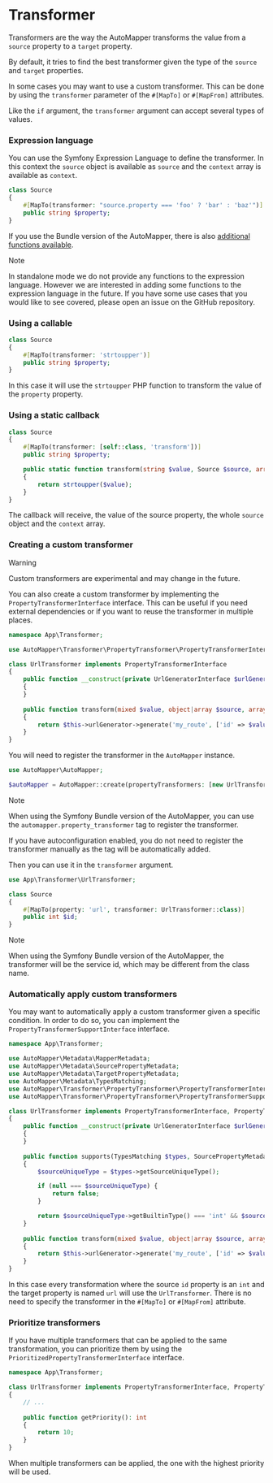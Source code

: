# Transformer

Transformers are the way the AutoMapper transforms the value from a `source` property to a `target` property.

By default, it tries to find the best transformer given the type of the `source` and `target` properties.

In some cases you may want to use a custom transformer. This can be done by using the `transformer` parameter of the
`#[MapTo]` or `#[MapFrom]` attributes.

Like the `if` argument, the `transformer` argument can accept several types of values.

### Expression language

You can use the Symfony Expression Language to define the transformer.
In this context the `source` object is available as `source` and the `context` array is available as `context`.

```php
class Source
{
    #[MapTo(transformer: "source.property === 'foo' ? 'bar' : 'baz'")]
    public string $property;
}
```

If you use the Bundle version of the AutoMapper, there is also [additional functions available](../bundle/expression-language.md).

> [!NOTE]
> In standalone mode we do not provide any functions to the expression language.
> However we are interested in adding some functions to the expression language in the future. If you have some use
> cases that you would like to see covered, please open an issue on the GitHub repository.

### Using a callable

```php
class Source
{
    #[MapTo(transformer: 'strtoupper')]
    public string $property;
}
```

In this case it will use the `strtoupper` PHP function to transform the value of the `property` property.

### Using a static callback

```php
class Source
{
    #[MapTo(transformer: [self::class, 'transform'])]
    public string $property;

    public static function transform(string $value, Source $source, array $context): string
    {
        return strtoupper($value);
    }
}
```

The callback will receive, the value of the source property, the whole `source` object and the `context` array.

### Creating a custom transformer

> [!WARNING]
> Custom transformers are experimental and may change in the future.

You can also create a custom transformer by implementing the `PropertyTransformerInterface` interface.
This can be useful if you need external dependencies or if you want to reuse the transformer in multiple places.

```php
namespace App\Transformer;

use AutoMapper\Transformer\PropertyTransformer\PropertyTransformerInterface;

class UrlTransformer implements PropertyTransformerInterface
{
    public function __construct(private UrlGeneratorInterface $urlGenerator)
    {
    }
    
    public function transform(mixed $value, object|array $source, array $context): mixed
    {
        return $this->urlGenerator->generate('my_route', ['id' => $value]);
    }
}
```

You will need to register the transformer in the `AutoMapper` instance.

```php
use AutoMapper\AutoMapper;

$autoMapper = AutoMapper::create(propertyTransformers: [new UrlTransformer($urlGenerator)]);
```

> [!NOTE]
> When using the Symfony Bundle version of the AutoMapper, you can use the `automapper.property_transformer` tag to 
> register the transformer.
> 
> If you have autoconfiguration enabled, you do not need to register the transformer manually as the tag will be 
> automatically added.

Then you can use it in the `transformer` argument.

```php
use App\Transformer\UrlTransformer;

class Source
{
    #[MapTo(property: 'url', transformer: UrlTransformer::class)]
    public int $id;
}
```

> [!NOTE]
> When using the Symfony Bundle version of the AutoMapper, the transformer will be the service id, which may be different
> from the class name.

### Automatically apply custom transformers

You may want to automatically apply a custom transformer given a specific condition.
In order to do so, you can implement the `PropertyTransformerSupportInterface` interface.

```php
namespace App\Transformer;

use AutoMapper\Metadata\MapperMetadata;
use AutoMapper\Metadata\SourcePropertyMetadata;
use AutoMapper\Metadata\TargetPropertyMetadata;
use AutoMapper\Metadata\TypesMatching;
use AutoMapper\Transformer\PropertyTransformer\PropertyTransformerInterface;
use AutoMapper\Transformer\PropertyTransformer\PropertyTransformerSupportInterface;

class UrlTransformer implements PropertyTransformerInterface, PropertyTransformerSupportInterface
{
    public function __construct(private UrlGeneratorInterface $urlGenerator)
    {
    }
    
    public function supports(TypesMatching $types, SourcePropertyMetadata $source, TargetPropertyMetadata $target, MapperMetadata $mapperMetadata): bool
    {
        $sourceUniqueType = $types->getSourceUniqueType();

        if (null === $sourceUniqueType) {
            return false;
        }

        return $sourceUniqueType->getBuiltinType() === 'int' && $source->name === 'id' && $target->name === 'url';
    }
    
    public function transform(mixed $value, object|array $source, array $context): mixed
    {
        return $this->urlGenerator->generate('my_route', ['id' => $value]);
    }
}
```

In this case every transformation where the source `id` property is an `int` and the target property is named `url` 
will use the `UrlTransformer`. There is no need to specify the transformer in the `#[MapTo]` or `#[MapFrom]` attribute.

### Prioritize transformers

If you have multiple transformers that can be applied to the same transformation, you can prioritize them by using the
`PrioritizedPropertyTransformerInterface` interface.

```php
namespace App\Transformer;

class UrlTransformer implements PropertyTransformerInterface, PropertyTransformerSupportInterface, PrioritizedPropertyTransformerInterface
{
    // ...
    
    public function getPriority(): int
    {
        return 10;
    }
}
```

When multiple transformers can be applied, the one with the highest priority will be used.
